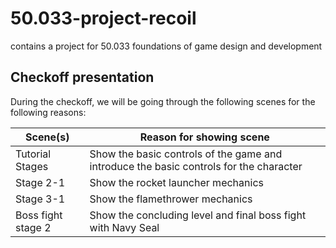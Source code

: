 # 50.033-project-recoil
contains a project for 50.033 foundations of game design and development

## Checkoff presentation
During the checkoff, we will be going through the following scenes for the following reasons:


| Scene(s)  | Reason for showing scene |
| ------------- | ------------- |
| Tutorial Stages  | Show the basic controls of the game and introduce the basic controls for the character |
| Stage 2-1  | Show the rocket launcher mechanics  |
| Stage 3-1  | Show the flamethrower mechanics  |
| Boss fight stage 2 | Show the concluding level and final boss fight with Navy Seal |